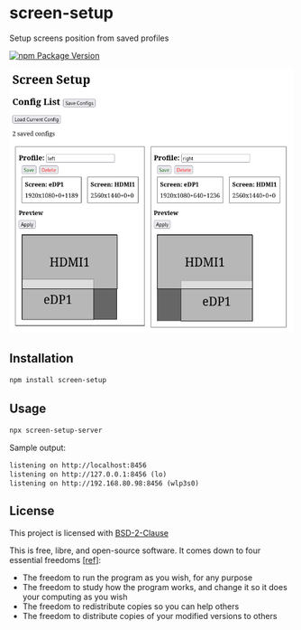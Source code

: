 # screen-setup

Setup screens position from saved profiles

[![npm Package Version](https://img.shields.io/npm/v/screen-setup)](https://www.npmjs.com/package/screen-setup)

![screenshot](./screenshot.png)

## Installation

```bash
npm install screen-setup
```

## Usage

```bash
npx screen-setup-server
```

Sample output:

```
listening on http://localhost:8456
listening on http://127.0.0.1:8456 (lo)
listening on http://192.168.80.98:8456 (wlp3s0)
```

## License

This project is licensed with [BSD-2-Clause](./LICENSE)

This is free, libre, and open-source software. It comes down to four essential freedoms [[ref]](https://seirdy.one/2021/01/27/whatsapp-and-the-domestication-of-users.html#fnref:2):

- The freedom to run the program as you wish, for any purpose
- The freedom to study how the program works, and change it so it does your computing as you wish
- The freedom to redistribute copies so you can help others
- The freedom to distribute copies of your modified versions to others
